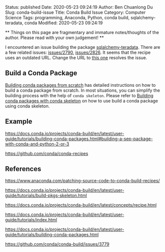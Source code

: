 Status: published
Date: 2020-05-23 09:24:19
Author: Ben Chuanlong Du
Slug: conda-build-issue
Title: Conda Build Issue
Category: Computer Science
Tags: programming, Anaconda, Python, conda build, sqlalchemy-teradata, conda
Modified: 2020-05-23 09:24:19

**
Things on this page are
fragmentary and immature notes/thoughts of the author.
Please read with your own judgement!
**

I encountered an issue building the package
[sqlalchemy-teradata](https://pypi.org/project/sqlalchemy-teradata/).
There are a few related issues:
[issues/2790](https://github.com/conda/conda-build/issues/2790),
[issues/2826](https://github.com/conda/conda-build/issues/2826).
It seems that the recipe uses an outdated URL.
Change the URL to 
[this one](https://files.pythonhosted.org/packages/13/ba/bd5ebedd251630a822cfa2ad819caa99f6b494726aa05c8ef69bbb39330e/sqlalchemy_teradata-0.1.0.dev0.tar.gz)
resolves the issue.



## Build a Conda Package

[Building conda packages from scratch](https://docs.conda.io/projects/conda-build/en/latest/user-guide/tutorials/build-pkgs.html)
has detailed instructions on how to build a conda package from scratch.
In most situations,
you can simplify the building process with the help of `conda skeleton`.
Please refer to 
[Building conda packages with conda skeleton](https://docs.conda.io/projects/conda-build/en/latest/user-guide/tutorials/build-pkgs-skeleton.html)
on how to use build a conda package using conda skeleton.

## Example

https://docs.conda.io/projects/conda-build/en/latest/user-guide/tutorials/building-conda-packages.html#building-a-sep-package-with-conda-and-python-2-or-3

https://github.com/conda/conda-recipes

## References

https://www.anaconda.com/patching-source-code-to-conda-build-recipes/

https://docs.conda.io/projects/conda-build/en/latest/user-guide/tutorials/build-pkgs-skeleton.html

https://docs.conda.io/projects/conda-build/en/latest/concepts/recipe.html

https://docs.conda.io/projects/conda-build/en/latest/user-guide/tutorials/index.html

https://docs.conda.io/projects/conda-build/en/latest/user-guide/tutorials/building-conda-packages.html

https://github.com/conda/conda-build/issues/3779
